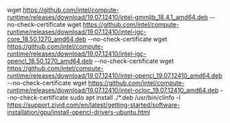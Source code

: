 wget https://github.com/intel/compute-runtime/releases/download/19.07.12410/intel-gmmlib_18.4.1_amd64.deb --no-check-certificate
wget https://github.com/intel/compute-runtime/releases/download/19.07.12410/intel-igc-core_18.50.1270_amd64.deb --no-check-certificate
wget https://github.com/intel/compute-runtime/releases/download/19.07.12410/intel-igc-opencl_18.50.1270_amd64.deb --no-check-certificate
wget https://github.com/intel/compute-runtime/releases/download/19.07.12410/intel-opencl_19.07.12410_amd64.deb --no-check-certificate
wget https://github.com/intel/compute-runtime/releases/download/19.07.12410/intel-ocloc_19.07.12410_amd64.deb --no-check-certificate
sudo apt install ./*.deb
/usr/bin/clinfo -l
https://support.zivid.com/en/latest/getting-started/software-installation/gpu/install-opencl-drivers-ubuntu.html